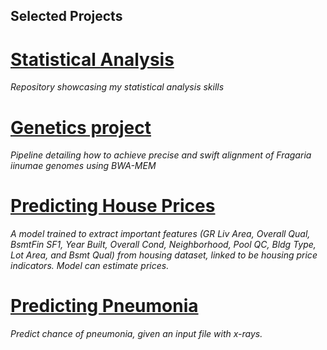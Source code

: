 ## Selected Projects

# [Statistical Analysis](https://4nug.github.io/Genetics-project/)
*Repository showcasing my statistical analysis skills*

# [Genetics project](https://github.com/4nuG/Statistical-Analysis)
*Pipeline detailing how to achieve precise and swift alignment of Fragaria iinumae genomes using BWA-MEM*

# [Predicting House Prices](https://4nug.github.io/predicting-house-prices/)

*A model trained to extract important features (GR Liv Area, Overall Qual, BsmtFin SF1, Year Built, Overall Cond, Neighborhood, Pool QC, Bldg Type, Lot Area, and Bsmt Qual) from housing dataset, linked to be housing price indicators. Model can estimate prices.*

# [Predicting Pneumonia](https://github.com/4nuG/Predicting-Pneumonia)
*Predict chance of pneumonia, given an input file with x-rays.*
